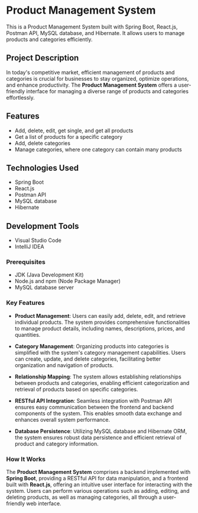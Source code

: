 # Product Management System

This is a Product Management System built with Spring Boot, React.js, Postman API, MySQL database, and Hibernate. It allows users to manage products and categories efficiently.


## Project Description

In today's competitive market, efficient management of products and categories is crucial for businesses to stay organized, optimize operations, and enhance productivity. The **Product Management System** offers a user-friendly interface for managing a diverse range of products and categories effortlessly.


## Features

- Add, delete, edit, get single, and get all products
- Get a list of products for a specific category
- Add, delete categories
- Manage categories, where one category can contain many products

## Technologies Used

- Spring Boot
- React.js
- Postman API
- MySQL database
- Hibernate

## Development Tools

- Visual Studio Code
- IntelliJ IDEA

### Prerequisites

- JDK (Java Development Kit)
- Node.js and npm (Node Package Manager)
- MySQL database server

### Key Features

- **Product Management**: Users can easily add, delete, edit, and retrieve individual products. The system provides comprehensive functionalities to manage product details, including names, descriptions, prices, and quantities.
  
- **Category Management**: Organizing products into categories is simplified with the system's category management capabilities. Users can create, update, and delete categories, facilitating better organization and navigation of products.

- **Relationship Mapping**: The system allows establishing relationships between products and categories, enabling efficient categorization and retrieval of products based on specific categories.

- **RESTful API Integration**: Seamless integration with Postman API ensures easy communication between the frontend and backend components of the system. This enables smooth data exchange and enhances overall system performance.

- **Database Persistence**: Utilizing MySQL database and Hibernate ORM, the system ensures robust data persistence and efficient retrieval of product and category information.

### How It Works

The **Product Management System** comprises a backend implemented with **Spring Boot**, providing a RESTful API for data manipulation, and a frontend built with **React.js**, offering an intuitive user interface for interacting with the system. Users can perform various operations such as adding, editing, and deleting products, as well as managing categories, all through a user-friendly web interface.

